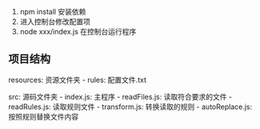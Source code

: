 1. npm install 安装依赖
2. 进入控制台修改配置项
3. node xxx/index.js 在控制台运行程序

## 项目结构
resources: 资源文件夹
    - rules: 配置文件.txt

src: 源码文件夹
    - index.js: 主程序 
    - readFiles.js: 读取符合要求的文件
    - readRules.js: 读取规则文件
    - transform.js: 转换读取的规则
    - autoReplace.js: 按照规则替换文件内容
